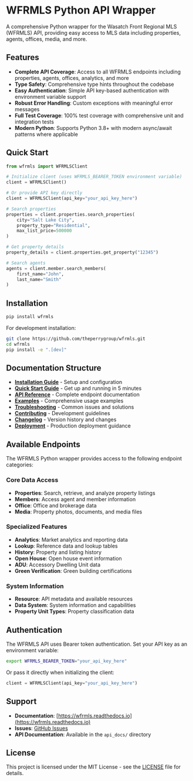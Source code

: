 # WFRMLS Python API Wrapper

A comprehensive Python wrapper for the Wasatch Front Regional MLS (WFRMLS) API, providing easy access to MLS data including properties, agents, offices, media, and more.

## Features

- **Complete API Coverage**: Access to all WFRMLS endpoints including properties, agents, offices, analytics, and more
- **Type Safety**: Comprehensive type hints throughout the codebase
- **Easy Authentication**: Simple API key-based authentication with environment variable support
- **Robust Error Handling**: Custom exceptions with meaningful error messages
- **Full Test Coverage**: 100% test coverage with comprehensive unit and integration tests
- **Modern Python**: Supports Python 3.8+ with modern async/await patterns where applicable

## Quick Start

```python
from wfrmls import WFRMLSClient

# Initialize client (uses WFRMLS_BEARER_TOKEN environment variable)
client = WFRMLSClient()

# Or provide API key directly
client = WFRMLSClient(api_key="your_api_key_here")

# Search properties
properties = client.properties.search_properties(
    city="Salt Lake City",
    property_type="Residential",
    max_list_price=500000
)

# Get property details
property_details = client.properties.get_property("12345")

# Search agents
agents = client.member.search_members(
    first_name="John",
    last_name="Smith"
)
```

## Installation

```bash
pip install wfrmls
```

For development installation:

```bash
git clone https://github.com/theperrygroup/wfrmls.git
cd wfrmls
pip install -e ".[dev]"
```

## Documentation Structure

- **[Installation Guide](installation.md)** - Setup and configuration
- **[Quick Start Guide](quickstart.md)** - Get up and running in 5 minutes
- **[API Reference](api-reference.md)** - Complete endpoint documentation
- **[Examples](examples.md)** - Comprehensive usage examples
- **[Troubleshooting](troubleshooting.md)** - Common issues and solutions
- **[Contributing](contributing.md)** - Development guidelines
- **[Changelog](changelog.md)** - Version history and changes
- **[Deployment](deployment.md)** - Production deployment guidance

## Available Endpoints

The WFRMLS Python wrapper provides access to the following endpoint categories:

### Core Data Access
- **Properties**: Search, retrieve, and analyze property listings
- **Members**: Access agent and member information
- **Office**: Office and brokerage data
- **Media**: Property photos, documents, and media files

### Specialized Features
- **Analytics**: Market analytics and reporting data
- **Lookup**: Reference data and lookup tables  
- **History**: Property and listing history
- **Open House**: Open house event information
- **ADU**: Accessory Dwelling Unit data
- **Green Verification**: Green building certifications

### System Information
- **Resource**: API metadata and available resources
- **Data System**: System information and capabilities
- **Property Unit Types**: Property classification data

## Authentication

The WFRMLS API uses Bearer token authentication. Set your API key as an environment variable:

```bash
export WFRMLS_BEARER_TOKEN="your_api_key_here"
```

Or pass it directly when initializing the client:

```python
client = WFRMLSClient(api_key="your_api_key_here")
```

## Support

- **Documentation**: [https://wfrmls.readthedocs.io](https://wfrmls.readthedocs.io)
- **Issues**: [GitHub Issues](https://github.com/theperrygroup/wfrmls/issues)
- **API Documentation**: Available in the `api_docs/` directory

## License

This project is licensed under the MIT License - see the [LICENSE](LICENSE) file for details. 
